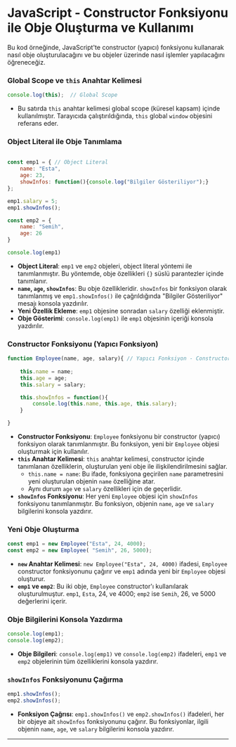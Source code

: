 

# JavaScript - Constructor Fonksiyonu ile Obje Oluşturma ve Kullanımı

Bu kod örneğinde, JavaScript'te constructor (yapıcı) fonksiyonu kullanarak nasıl obje oluşturulacağını ve bu objeler üzerinde nasıl işlemler yapılacağını öğreneceğiz.

### Global Scope ve `this` Anahtar Kelimesi

```javascript
console.log(this);  // Global Scope
```

- Bu satırda `this` anahtar kelimesi global scope (küresel kapsam) içinde kullanılmıştır. Tarayıcıda çalıştırıldığında, `this` global `window` objesini referans eder.

### Object Literal ile Obje Tanımlama

```javascript

const emp1 = { // Object Literal
    name: "Esta",
    age: 23,
    showInfos: function(){console.log("Bilgiler Gösteriliyor");}
};

emp1.salary = 5;
emp1.showInfos();

const emp2 = {
    name: "Semih",
    age: 26
}

console.log(emp1)

```

- **Object Literal**: `emp1` ve `emp2` objeleri, object literal yöntemi ile tanımlanmıştır. Bu yöntemde, obje özellikleri `{}` süslü parantezler içinde tanımlanır.
- **`name`, `age`, `showInfos`**: Bu obje özellikleridir. `showInfos` bir fonksiyon olarak tanımlanmış ve `emp1.showInfos()` ile çağrıldığında "Bilgiler Gösteriliyor" mesajı konsola yazdırılır.
- **Yeni Özellik Ekleme**: `emp1` objesine sonradan `salary` özelliği eklenmiştir.
- **Obje Gösterimi**: `console.log(emp1)` ile `emp1` objesinin içeriği konsola yazdırılır.

### Constructor Fonksiyonu (Yapıcı Fonksiyon)

```javascript
function Employee(name, age, salary){ // Yapıcı Fonksiyon - Constructor
    
    this.name = name;
    this.age = age;
    this.salary = salary;

    this.showInfos = function(){
        console.log(this.name, this.age, this.salary);
    }

}
```

- **Constructor Fonksiyonu**: `Employee` fonksiyonu bir constructor (yapıcı) fonksiyon olarak tanımlanmıştır. Bu fonksiyon, yeni bir `Employee` objesi oluşturmak için kullanılır.
- **`this` Anahtar Kelimesi**: `this` anahtar kelimesi, constructor içinde tanımlanan özelliklerin, oluşturulan yeni obje ile ilişkilendirilmesini sağlar.
  - `this.name = name`: Bu ifade, fonksiyona geçirilen `name` parametresini yeni oluşturulan objenin `name` özelliğine atar.
  - Aynı durum `age` ve `salary` özellikleri için de geçerlidir.
- **`showInfos` Fonksiyonu**: Her yeni `Employee` objesi için `showInfos` fonksiyonu tanımlanmıştır. Bu fonksiyon, objenin `name`, `age` ve `salary` bilgilerini konsola yazdırır.

### Yeni Obje Oluşturma

```javascript
const emp1 = new Employee("Esta", 24, 4000);
const emp2 = new Employee( "Semih", 26, 5000);
```

- **`new` Anahtar Kelimesi**: `new Employee("Esta", 24, 4000)` ifadesi, `Employee` constructor fonksiyonunu çağırır ve `emp1` adında yeni bir `Employee` objesi oluşturur.
- **`emp1` ve `emp2`**: Bu iki obje, `Employee` constructor'ı kullanılarak oluşturulmuştur. `emp1`, `Esta`, 24, ve 4000; `emp2` ise `Semih`, 26, ve 5000 değerlerini içerir.

### Obje Bilgilerini Konsola Yazdırma

```javascript
console.log(emp1);
console.log(emp2);
```

- **Obje Bilgileri**: `console.log(emp1)` ve `console.log(emp2)` ifadeleri, `emp1` ve `emp2` objelerinin tüm özelliklerini konsola yazdırır.

### `showInfos` Fonksiyonunu Çağırma

```javascript
emp1.showInfos();
emp2.showInfos();
```

- **Fonksiyon Çağrısı**: `emp1.showInfos()` ve `emp2.showInfos()` ifadeleri, her bir objeye ait `showInfos` fonksiyonunu çağırır. Bu fonksiyonlar, ilgili objenin `name`, `age`, ve `salary` bilgilerini konsola yazdırır.

---


